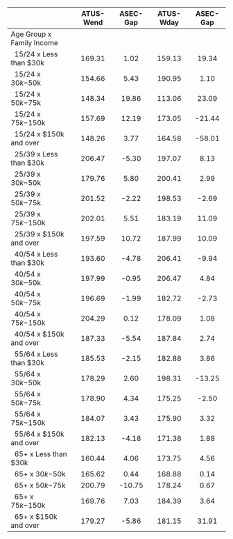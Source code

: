 
|                      |    ATUS-Wend |     ASEC-Gap |    ATUS-Wday |     ASEC-Gap |
| -------------------- | :----------: | :----------: | :----------: | :----------: |
| Age Group x Family Income |              |              |              |              |
| &nbsp;&nbsp;15/24 x Less than $30k |       169.31 |         1.02 |       159.13 |        19.34 |
| &nbsp;&nbsp;15/24 x $30k-$50k |       154.66 |         5.43 |       190.95 |         1.10 |
| &nbsp;&nbsp;15/24 x $50k-$75k |       148.34 |        19.86 |       113.06 |        23.09 |
| &nbsp;&nbsp;15/24 x $75k-$150k |       157.69 |        12.19 |       173.05 |       -21.44 |
| &nbsp;&nbsp;15/24 x $150k and over |       148.26 |         3.77 |       164.58 |       -58.01 |
| &nbsp;&nbsp;25/39 x Less than $30k |       206.47 |        -5.30 |       197.07 |         8.13 |
| &nbsp;&nbsp;25/39 x $30k-$50k |       179.76 |         5.80 |       200.41 |         2.99 |
| &nbsp;&nbsp;25/39 x $50k-$75k |       201.52 |        -2.22 |       198.53 |        -2.69 |
| &nbsp;&nbsp;25/39 x $75k-$150k |       202.01 |         5.51 |       183.19 |        11.09 |
| &nbsp;&nbsp;25/39 x $150k and over |       197.59 |        10.72 |       187.99 |        10.09 |
| &nbsp;&nbsp;40/54 x Less than $30k |       193.60 |        -4.78 |       206.41 |        -9.94 |
| &nbsp;&nbsp;40/54 x $30k-$50k |       197.99 |        -0.95 |       206.47 |         4.84 |
| &nbsp;&nbsp;40/54 x $50k-$75k |       196.69 |        -1.99 |       182.72 |        -2.73 |
| &nbsp;&nbsp;40/54 x $75k-$150k |       204.29 |         0.12 |       178.09 |         1.08 |
| &nbsp;&nbsp;40/54 x $150k and over |       187.33 |        -5.54 |       187.84 |         2.74 |
| &nbsp;&nbsp;55/64 x Less than $30k |       185.53 |        -2.15 |       182.88 |         3.86 |
| &nbsp;&nbsp;55/64 x $30k-$50k |       178.29 |         2.60 |       198.31 |       -13.25 |
| &nbsp;&nbsp;55/64 x $50k-$75k |       178.90 |         4.34 |       175.25 |        -2.50 |
| &nbsp;&nbsp;55/64 x $75k-$150k |       184.07 |         3.43 |       175.90 |         3.32 |
| &nbsp;&nbsp;55/64 x $150k and over |       182.13 |        -4.18 |       171.38 |         1.88 |
| &nbsp;&nbsp;65+ x Less than $30k |       160.44 |         4.06 |       173.75 |         4.56 |
| &nbsp;&nbsp;65+ x $30k-$50k |       165.62 |         0.44 |       168.88 |         0.14 |
| &nbsp;&nbsp;65+ x $50k-$75k |       200.79 |       -10.75 |       178.24 |         0.67 |
| &nbsp;&nbsp;65+ x $75k-$150k |       169.76 |         7.03 |       184.39 |         3.64 |
| &nbsp;&nbsp;65+ x $150k and over |       179.27 |        -5.86 |       181.15 |        31.91 |

